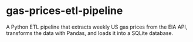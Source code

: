 # gas-prices-etl-pipeline
A Python ETL pipeline that extracts weekly US gas prices from the EIA API, transforms the data with Pandas, and loads it into a SQLite database.
